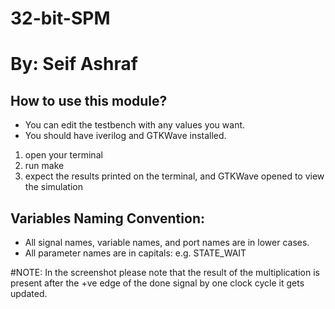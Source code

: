 # 32-bit-SPM
# By: Seif Ashraf

How to use this module?
------------------------
* You can edit the testbench with any values you want.
* You should have iverilog and GTKWave installed.


1) open your terminal
2) run make
3) expect the results printed on the terminal, and GTKWave opened to view the simulation 

Variables Naming Convention:
-----------------------------
- All signal names, variable names, and port names are in lower cases.
- All parameter names are in capitals: e.g. STATE_WAIT

#NOTE: 
In the screenshot please note that the result of the multiplication is present after the +ve edge of the done signal by one clock cycle it gets updated.